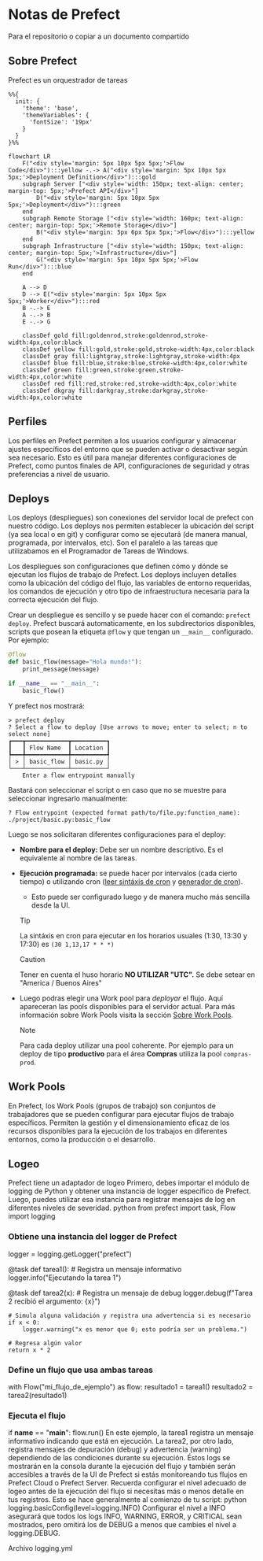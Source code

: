 # Notas de Prefect
Para el repositorio o copiar a un documento compartido

## Sobre Prefect

Prefect es un orquestrador de tareas


```mermaid
%%{
  init: {
    'theme': 'base',
    'themeVariables': {
      'fontSize': '19px'
    }
  }
}%%

flowchart LR
    F("<div style='margin: 5px 10px 5px 5px;'>Flow Code</div>"):::yellow -.-> A("<div style='margin: 5px 10px 5px 5px;'>Deployment Definition</div>"):::gold
    subgraph Server ["<div style='width: 150px; text-align: center; margin-top: 5px;'>Prefect API</div>"]
        D("<div style='margin: 5px 10px 5px 5px;'>Deployment</div>"):::green
    end
    subgraph Remote Storage ["<div style='width: 160px; text-align: center; margin-top: 5px;'>Remote Storage</div>"]
        B("<div style='margin: 5px 6px 5px 5px;'>Flow</div>"):::yellow
    end
    subgraph Infrastructure ["<div style='width: 150px; text-align: center; margin-top: 5px;'>Infrastructure</div>"]
        G("<div style='margin: 5px 10px 5px 5px;'>Flow Run</div>"):::blue
    end

    A --> D
    D --> E("<div style='margin: 5px 10px 5px 5px;'>Worker</div>"):::red
    B -.-> E
    A -.-> B
    E -.-> G

    classDef gold fill:goldenrod,stroke:goldenrod,stroke-width:4px,color:black
    classDef yellow fill:gold,stroke:gold,stroke-width:4px,color:black
    classDef gray fill:lightgray,stroke:lightgray,stroke-width:4px
    classDef blue fill:blue,stroke:blue,stroke-width:4px,color:white
    classDef green fill:green,stroke:green,stroke-width:4px,color:white
    classDef red fill:red,stroke:red,stroke-width:4px,color:white
    classDef dkgray fill:darkgray,stroke:darkgray,stroke-width:4px,color:white
```


## Perfiles
Los perfiles en Prefect permiten a los usuarios configurar y almacenar ajustes específicos del entorno que se pueden activar o desactivar según sea necesario. Esto es útil para manejar diferentes configuraciones de Prefect, como puntos finales de API, configuraciones de seguridad y otras preferencias a nivel de usuario.

## Deploys
Los deploys (despliegues) son conexiones del servidor local de prefect con nuestro código. Los deploys nos permiten establecer la ubicación del script (ya sea local o en git) y configurar como se ejecutará (de manera manual, programada, por intervalos, etc). Son el paralelo a las tareas que utilizabamos en el Programador de Tareas de Windows.

Los despliegues son configuraciones que definen cómo y dónde se ejecutan los flujos de trabajo de Prefect. Los deploys incluyen detalles como la ubicación del código del flujo, las variables de entorno requeridas, los comandos de ejecución y otro tipo de infraestructura necesaria para la correcta ejecución del flujo.

Crear un despliegue es sencillo y se puede hacer con el comando:
```prefect deploy```.
Prefect buscará automaticamente, en los subdirectorios disponibles, scripts que posean la etiqueta ```@flow``` y que tengan un ```__main__``` configurado. Por ejemplo:
```python
@flow
def basic_flow(message="Hola mundo!"):
    print_message(message)

if __name__ == "__main__":
    basic_flow()
```

Y prefect nos mostrará:
```shell
> prefect deploy
? Select a flow to deploy [Use arrows to move; enter to select; n to select none]                                                                 
┏━━━┳━━━━━━━━━━━━┳━━━━━━━━━━┓                                                                                                                     
┃   ┃ Flow Name  ┃ Location ┃                                                                                                                     
┡━━━╇━━━━━━━━━━━━╇━━━━━━━━━━┩                                                                                                                     
│ > │ basic_flow │ basic.py │                                                                                                                     
└───┴────────────┴──────────┘
    Enter a flow entrypoint manually
```

Bastará con seleccionar el script o en caso que no se muestre para seleccionar ingresarlo manualmente:
```shell
? Flow entrypoint (expected format path/to/file.py:function_name): ./project/basic.py:basic_flow
```

Luego se nos solicitaran diferentes configuraciones para el deploy:  
- **Nombre para el deploy:** Debe ser un nombre descriptivo. Es el equivalente al nombre de las tareas.
- **Ejecución programada:** se puede hacer por intervalos (cada cierto tiempo) o utilizando cron ([leer sintáxis de cron](https://marquesfernandes.com/es/tecnologia-es/crontab-what-and-and-how-to-use-no-ubuntu-debian/) y [generador de cron](https://crontab.guru/#30_1,13,17_*_*_*)).
    - Esto puede ser configurado luego y de manera mucho más sencilla desde la UI.
    > [!TIP] 
    > La sintáxis en cron para ejecutar en los horarios usuales (1:30, 13:30 y 17:30) es ```(30 1,13,17 * * *)```

    > [!CAUTION]
    > Tener en cuenta el huso horario **NO UTILIZAR "UTC".** Se debe setear en "America / Buenos Aires"
- Luego podras elegir una Work pool para _deployar_ el flujo. Aquí apareceran las pools disponibles para el servidor actual. Para más información sobre Work Pools visita la sección [Sobre Work Pools](#sobre-work-pools).
    > [!NOTE]
    > Para cada deploy utilizar una pool coherente. Por ejemplo para un deploy de tipo **productivo** para el área **Compras** utiliza la pool ```compras-prod```.

<!-- ```shell
? Deployment name (default): printear-mensaje # Ingreso un nombre para el deploy.
? Would you like to configure a schedule for this deployment? [y/n] (y): n # No configuro la ejecución automática
``` -->

## Work Pools

En Prefect, los Work Pools (grupos de trabajo) son conjuntos de trabajadores que se pueden configurar para ejecutar flujos de trabajo específicos. Permiten la gestión y el dimensionamiento eficaz de los recursos disponibles para la ejecución de los trabajos en diferentes entornos, como la producción o el desarrollo.

## Logeo

Prefect tiene un adaptador de logeo
Primero, debes importar el módulo de logging de Python y obtener una instancia de logger específico de Prefect. Luego, puedes utilizar esa instancia para registrar mensajes de log en diferentes niveles de severidad.
python
from prefect import task, Flow
import logging

### Obtiene una instancia del logger de Prefect
logger = logging.getLogger("prefect")

@task
def tarea1():
    # Registra un mensaje informativo
    logger.info("Ejecutando la tarea 1")

@task
def tarea2(x):
    # Registra un mensaje de debug
    logger.debug(f"Tarea 2 recibió el argumento: {x}")

    # Simula alguna validación y registra una advertencia si es necesario
    if x < 0:
        logger.warning("x es menor que 0; esto podría ser un problema.")

    # Regresa algún valor
    return x * 2

### Define un flujo que usa ambas tareas
with Flow("mi_flujo_de_ejemplo") as flow:
    resultado1 = tarea1()
    resultado2 = tarea2(resultado1)

### Ejecuta el flujo
if __name__ == "__main__":
    flow.run()
En este ejemplo, la tarea1 registra un mensaje informativo indicando que está en ejecución. La tarea2, por otro lado, registra mensajes de depuración (debug) y advertencia (warning) dependiendo de las condiciones durante su ejecución.
Éstos logs se mostrarán en la consola durante la ejecución del flujo y también serán accesibles a través de la UI de Prefect si estás monitoreando tus flujos en Prefect Cloud o Prefect Server.
Recuerda configurar el nivel adecuado de logeo antes de la ejecución del flujo si necesitas más o menos detalle en tus registros. Esto se hace generalmente al comienzo de tu script:
python
logging.basicConfig(level=logging.INFO)
Configurar el nivel a INFO asegurará que todos los logs INFO, WARNING, ERROR, y CRITICAL sean mostrados, pero omitirá los de DEBUG a menos que cambies el nivel a logging.DEBUG.


Archivo logging.yml